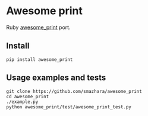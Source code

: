 # Awesome print

Ruby [awesome_print](https://github.com/awesome-print/awesome_print) port.

## Install

    pip install awesome_print

## Usage examples and tests

    git clone https://github.com/smazhara/awesome_print
    cd awesome_print
    ./example.py
    python awesome_print/test/awesome_print_test.py
